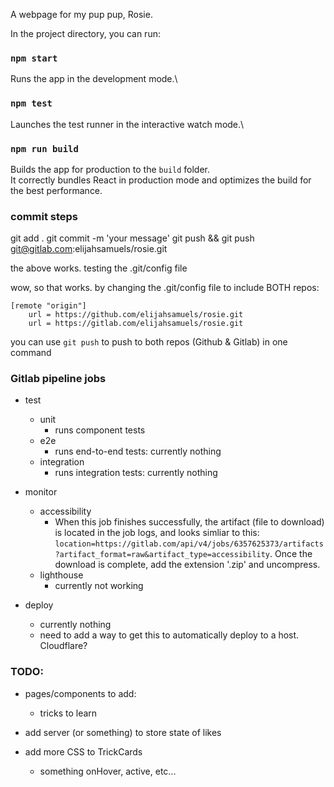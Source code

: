 A webpage for my pup pup, Rosie.

In the project directory, you can run:

### `npm start`

Runs the app in the development mode.\

### `npm test`

Launches the test runner in the interactive watch mode.\

### `npm run build`

Builds the app for production to the `build` folder.\
It correctly bundles React in production mode and optimizes the build for the best performance.


### commit steps
git add .
git commit -m 'your message'
git push && git push git@gitlab.com:elijahsamuels/rosie.git

the above works. testing the .git/config file

wow, so that works. 
by changing the .git/config file to include BOTH repos:

```
[remote "origin"]
	url = https://github.com/elijahsamuels/rosie.git
	url = https://gitlab.com/elijahsamuels/rosie.git
```

you can use `git push` to push to both repos (Github & Gitlab) in one command

### Gitlab pipeline jobs

- test
	- unit
		- runs component tests
	- e2e
		- runs end-to-end tests: currently nothing
	- integration
		- runs integration tests: currently nothing

- monitor
	- accessibility
		- When this job finishes successfully, the artifact (file to download) is located in the job logs, and looks simliar to this: `location=https://gitlab.com/api/v4/jobs/6357625373/artifacts?artifact_format=raw&artifact_type=accessibility`. Once the download is complete, add the extension '.zip' and uncompress. 
	- lighthouse
		- currently not working

- deploy
	- currently nothing
	- need to add a way to get this to automatically deploy to a host. Cloudflare?


### TODO:
- pages/components to add:
	- tricks to learn
- add server (or something) to store state of likes

- add more CSS to TrickCards
	- something onHover, active, etc...